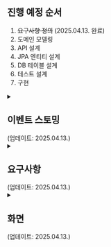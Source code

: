 ## 진행 예정 순서
1. ~~요구사항 정의~~ (2025.04.13. 완료)
2. 도메인 모델링
3. API 설계
4. JPA 엔티티 설계
5. DB 테이블 설계
6. 테스트 설계
7. 구현

<details>
  <summary><h2>이벤트 스토밍</h2>  (업데이트: 2025.04.13.)</summary>
  
  ![Image](https://github.com/user-attachments/assets/5ac88ff2-c47f-4673-b912-29991f6c4ef7)
</details>

<details>
  <summary> <h2>요구사항</h2>  (업데이트: 2025.04.13.) </summary>
  
1. **회원가입**  
   - 입력 정보  
     아이디
     비밀번호
     닉네임
   - 상세 요구사항  
     자체 회원가입.  
     기본키는 UUID 사용.  
     아이디는 영어 숫자만 허용하고 중복 안됨. 최대 15자.  
     닉네임 중복 안되고 최대 10자, 중간 공백 및 모든 특수문자 허용. (utf8mb4 문자셋)  
     비밀번호 10자 이상, 저장 시 암호화해서 저장.
2. **로그인**  
   - 입력 정보  
     아이디  
     비밀번호
   - 상세 요구사항  
     로그아웃도 가능함.  
     30분간 요청이 없을 시 세션이 만료됨.
3. **채팅방 생성 기능**  
   - 입력 정보  
     채팅방 이름
   - 상세 요구사항  
     기본키는 UUID 사용.  
     채팅방 이름 최대 10자, 중간 공백 및 모든 특수문자 허용. (utf8mb4) 중복 안되고 변경 불가능.  
     엔드포인트가 채팅방 이름으로 끝나야됨. ex) "/chatrooms/방이름123"  
     (엔드포인트로 속하지 않은 채팅방 입장 시 가입 의사를 물어봄.)
4. **채팅방 검색 기능**
   - 상세 설정  
     검색 결과 화면에 검색어를 포함하는 채팅방 리스트 반환함.  
     내가 속하지 않은 채팅방만 표시됨.
5. **내가 속한 채팅방 리스트 표시**  
   - 각 채팅방 표시 정보  
     채팅방 이름  
     최근 메시지  
     그 메시지 날짜 및 시간 정보  
     내가 안 읽은 메시지 개수  
   - 상세 요구사항  
     기본으로 메인화면에 내가 속한 채팅방 리스트가 표시됨.  
     최근 메시지 순으로 나열됨.
6. **채팅방**
   - 표시 정보  
     이 채팅방에 속한 사람 목록.  
     현재 이 채팅방에 들어와 있는 사람 목록.  
     메시지 내용, 각 메시지의 시간.
   - 상세 요구사항  
     채팅방 입장 시 이전 모든 채팅이 표시됨.  
     모든 채팅방에 속한 사람 목록이 표시되고, 현재 접속 중인 사람은 그 목록에서 위쪽에 표시됨.  
     접속 중인 사람은 초록색으로 표시됨.  
     사람들이 나가고 들어오고 접속하고 닫고에 따라 실시간으로 참여자 상태가 변경됨.  
     채팅방에서 모든 사람이 나가면 채팅방은 자동으로 삭제됨.
6. **내 정보**
   - 표시 정보  
     내 닉네임, 내 아이디  
   - 상세 요구사항  
     닉네임 변경 가능.  
     변경 시 중복 검사함.
</details>
<details>
  <summary> <h2>화면</h2>  (업데이트: 2025.04.13.) </summary>
  
1. **회원가입 화면**
   - 필요 요소  
     아이디, 비밀번호, 비밀번호 확인, 닉네임 입력 부분  
     "가입하기" 버튼
2. **로그인 화면**
   - 필요 요소  
     아이디, 비밀번호 입력창  
     "로그인" 버튼
3. **메인 화면(채팅방 목록)**
   - 필요 요소  
     채팅방 목록
4. **검색 결과 화면**
   - 필요 요소  
     채팅방 목록
5. **채팅방 화면**
   - 필요 요소  
     채팅, 각 채팅의 시간  
     채팅방 사람 목록
6. **내 정보 화면**
   - 필요 요소  
     아이디, 닉네임 표시  
     닉네임 변경 부분
</details>
